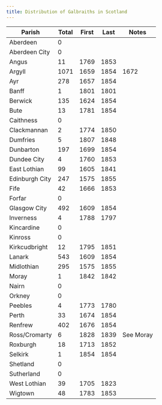```yaml
---
title: Distribution of Galbraiths in Scotland
---
```


| Parish         | Total   | First | Last | Notes |
|----------------|------------|-------|------|------|
| Aberdeen       | 0          |       |      |      |
| Aberdeen City  | 0          |       |      |      |
| Angus          | 11         | 1769  | 1853 |      |
| Argyll         | 1071       | 1659  | 1854 | 1672 |
| Ayr            | 278        | 1657  | 1854 |      |
| Banff          | 1          | 1801  | 1801 |      |
| Berwick        | 135        | 1624  | 1854 |      |
| Bute           | 13         | 1781  | 1854 |      |
| Caithness      | 0          |       |      |      |
| Clackmannan    | 2          | 1774  | 1850 |      |
| Dumfries       | 5          | 1807  | 1848 |      |
| Dunbarton      | 197        | 1699  | 1854 |      |
| Dundee City    | 4          | 1760  | 1853 |      |
| East Lothian   | 99         | 1605  | 1841 |      |
| Edinburgh City | 247        | 1575  | 1855 |      |
| Fife           | 42         | 1666  | 1853 |      |
| Forfar         | 0          |       |      |      |
| Glasgow City   | 492        | 1609  | 1854 |      |
| Inverness      | 4          | 1788  | 1797 |      |
| Kincardine     | 0          |       |      |      |
| Kinross        | 0          |       |      |      |
| Kirkcudbright  | 12         | 1795  | 1851 |      |
| Lanark         | 543        | 1609  | 1854 |      |
| Midlothian     | 295        | 1575  | 1855 |      |
| Moray          | 1          | 1842  | 1842 |      |
| Nairn          | 0          |       |      |      |
| Orkney         | 0          |       |      |      |
| Peebles        | 4          | 1773  | 1780 |      |
| Perth          | 33         | 1674  | 1854 |      |
| Renfrew        | 402        | 1676  | 1854 |      |
| Ross/Cromarty  | 6          | 1828  | 1839 | See Moray |
| Roxburgh       | 18         | 1713  | 1852 |  |
| Selkirk        | 1          | 1854  | 1854 |  |
| Shetland       | 0          |       |      |  |
| Sutherland     | 0          |       |      |  |
| West Lothian   | 39         | 1705  | 1823 |  |
| Wigtown        | 48         | 1783  | 1853 |  |
